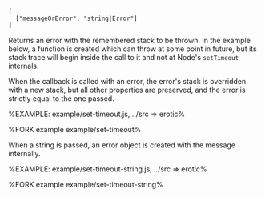 
```### Callback => Error
[
  ["messageOrError", "string|Error"]
]
```

Returns an error with the remembered stack to be thrown. In the example below, a function is created which can throw at some point in future, but its stack trace will begin inside the call to it and not at Node's `setTimeout` internals.

When the callback is called with an error, the error's stack is overridden with a new stack, but all other properties are preserved, and the error is strictly equal to the one passed.

%EXAMPLE: example/set-timeout.js, ../src => erotic%

%FORK example example/set-timeout%

When a string is passed, an error object is created with the message internally.

%EXAMPLE: example/set-timeout-string.js, ../src => erotic%

%FORK example example/set-timeout-string%
